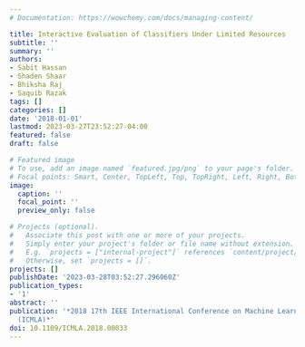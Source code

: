 ```yaml
---
# Documentation: https://wowchemy.com/docs/managing-content/

title: Interactive Evaluation of Classifiers Under Limited Resources
subtitle: ''
summary: ''
authors:
- Sabit Hassan
- Shaden Shaar
- Bhiksha Raj
- Saquib Razak
tags: []
categories: []
date: '2018-01-01'
lastmod: 2023-03-27T23:52:27-04:00
featured: false
draft: false

# Featured image
# To use, add an image named `featured.jpg/png` to your page's folder.
# Focal points: Smart, Center, TopLeft, Top, TopRight, Left, Right, BottomLeft, Bottom, BottomRight.
image:
  caption: ''
  focal_point: ''
  preview_only: false

# Projects (optional).
#   Associate this post with one or more of your projects.
#   Simply enter your project's folder or file name without extension.
#   E.g. `projects = ["internal-project"]` references `content/project/deep-learning/index.md`.
#   Otherwise, set `projects = []`.
projects: []
publishDate: '2023-03-28T03:52:27.296060Z'
publication_types:
- '1'
abstract: ''
publication: '*2018 17th IEEE International Conference on Machine Learning and Applications
  (ICMLA)*'
doi: 10.1109/ICMLA.2018.00033
---
```

